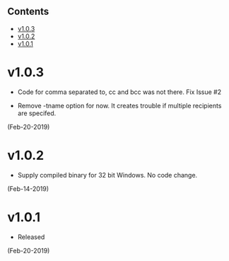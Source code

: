 ## Contents
- [v1.0.3](#v103)
- [v1.0.2](#v102)
- [v1.0.1](#v101)

# v1.0.3

* Code for comma separated to, cc and bcc was not there.
Fix Issue #2

* Remove -tname option for now. It creates trouble if multiple recipients are specifed.

(Feb-20-2019)

# v1.0.2

* Supply compiled binary for 32 bit Windows. No code change.

(Feb-14-2019)

# v1.0.1

* Released

(Feb-20-2019)


